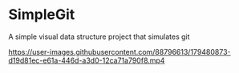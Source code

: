 # SimpleGit
A simple visual data structure project that simulates git


https://user-images.githubusercontent.com/88796613/179480873-d19d81ec-e61a-446d-a3d0-12ca71a790f8.mp4

